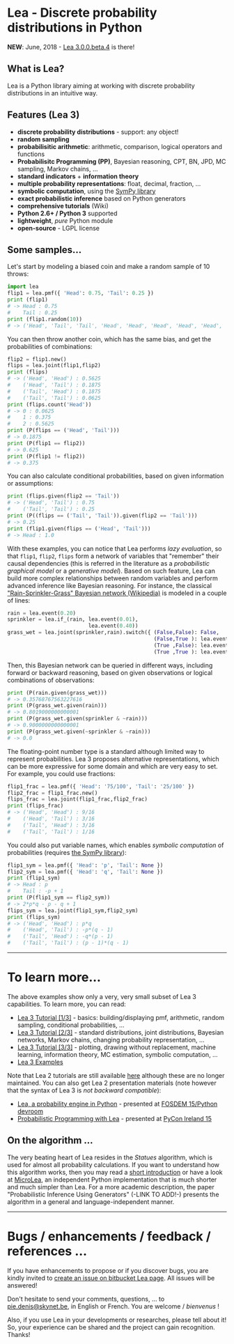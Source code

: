 # Lea - Discrete probability distributions in Python

**NEW**: June, 2018 - [Lea 3.0.0.beta.4](http://pypi.org/project/lea/3.0.0.beta.4) is there!

## What is Lea?

Lea is a Python library aiming at working with discrete probability distributions in an intuitive way.

## Features (Lea 3)

  * **discrete probability distributions** - support: any object!
  * **random sampling**
  * **probabilisitic arithmetic**: arithmetic, comparison, logical operators and functions
  * **Probabilisitc Programming (PP)**, Bayesian reasoning, CPT, BN, JPD, MC sampling, Markov chains, …
  * **standard indicators** + **information theory**
  * **multiple probability representations**: float, decimal, fraction, …
  * **symbolic computation**, using the [SymPy library](http://www.sympy.org)
  * **exact probabilistic inference** based on Python generators
  * **comprehensive tutorials** (Wiki)
  * **Python 2.6+ / Python 3** supported
  * **lightweight**, _pure_ Python module
  * **open-source** - LGPL license

## Some samples…

Let's start by modeling a biased coin and make a random sample of 10 throws:

[]()
```python
import lea
flip1 = lea.pmf({ 'Head': 0.75, 'Tail': 0.25 })
print (flip1)
# -> Head : 0.75
#    Tail : 0.25
print (flip1.random(10))
# -> ('Head', 'Tail', 'Tail', 'Head', 'Head', 'Head', 'Head', 'Head', 'Head', 'Head')
```

You can then throw another coin, which has the same bias, and get the probabilities of combinations: 

[]()
```python
flip2 = flip1.new()
flips = lea.joint(flip1,flip2)
print (flips)
# -> ('Head', 'Head') : 0.5625
#    ('Head', 'Tail') : 0.1875
#    ('Tail', 'Head') : 0.1875
#    ('Tail', 'Tail') : 0.0625
print (flips.count('Head'))
# -> 0 : 0.0625
#    1 : 0.375
#    2 : 0.5625
print (P(flips == ('Head', 'Tail')))
# -> 0.1875
print (P(flip1 == flip2))
# -> 0.625
print (P(flip1 != flip2))
# -> 0.375
```
You can also calculate conditional probabilities, based on given information or assumptions:

[]()
```python
print (flips.given(flip2 == 'Tail'))
# -> ('Head', 'Tail') : 0.75
#    ('Tail', 'Tail') : 0.25
print (P((flips == ('Tail', 'Tail')).given(flip2 == 'Tail')))
# -> 0.25
print (flip1.given(flips == ('Head', 'Tail')))
# -> Head : 1.0
```
With these examples, you can notice that Lea performs _lazy evaluation_, so that `flip1`, `flip2`, `flips` form a network of variables that "remember" their causal dependencies (this is referred in the literature as a _probabilistic graphical model_ or a _generative model_). Based on such feature, Lea can build more complex relationships between random variables and perform advanced inference like Bayesian reasoning. For instance, the classical ["Rain-Sprinkler-Grass" Bayesian network (Wikipedia)](http://en.wikipedia.org/wiki/Bayesian_network) is modeled in a couple of lines:

[]()
```python
rain = lea.event(0.20)
sprinkler = lea.if_(rain, lea.event(0.01),
                          lea.event(0.40))
grass_wet = lea.joint(sprinkler,rain).switch({ (False,False): False,
                                               (False,True ): lea.event(0.80),
                                               (True ,False): lea.event(0.90),
                                               (True ,True ): lea.event(0.99)})
```

Then, this Bayesian network can be queried in different ways, including forward or backward reasoning, based on given observations or logical combinations of observations:

[]()
```python
print (P(rain.given(grass_wet)))
# -> 0.35768767563227616
print (P(grass_wet.given(rain)))
# -> 0.8019000000000001
print (P(grass_wet.given(sprinkler & ~rain)))
# -> 0.9000000000000001
print (P(grass_wet.given(~sprinkler & ~rain)))
# -> 0.0
```
The floating-point number type is a standard although limited way to represent probabilities. Lea 3 proposes alternative representations, which can be more expressive for some domain and which are very easy to set. For example, you could use fractions: 

[]()
```python
flip1_frac = lea.pmf({ 'Head': '75/100', 'Tail': '25/100' })
flip2_frac = flip1_frac.new()
flips_frac = lea.joint(flip1_frac,flip2_frac)
print (flips_frac)
# -> ('Head', 'Head') : 9/16
#    ('Head', 'Tail') : 3/16
#    ('Tail', 'Head') : 3/16
#    ('Tail', 'Tail') : 1/16
```
You could also put variable names, which enables _symbolic computation_ of probabilities (requires [the SymPy library](http://www.sympy.org)):

[]()
```python
flip1_sym = lea.pmf({ 'Head': 'p', 'Tail': None })
flip2_sym = lea.pmf({ 'Head': 'q', 'Tail': None })
print (flip1_sym)
# -> Head : p
#    Tail : -p + 1
print (P(flip1_sym == flip2_sym))
# -> 2*p*q - p - q + 1
flips_sym = lea.joint(flip1_sym,flip2_sym)
print (flips_sym)
# -> ('Head', 'Head') : p*q
#    ('Head', 'Tail') : -p*(q - 1)
#    ('Tail', 'Head') : -q*(p - 1)
#    ('Tail', 'Tail') : (p - 1)*(q - 1)
```
---

# To learn more...

The above examples show only a very, very small subset of Lea 3 capabilities. To learn more, you can read:

  * [Lea 3 Tutorial [1/3]](http://bitbucket.org/piedenis/lea/wiki/Lea3_Tutorial_1) - basics: building/displaying pmf, arithmetic, random sampling, conditional probabilities, …
  * [Lea 3 Tutorial [2/3]](http://bitbucket.org/piedenis/lea/wiki/Lea3_Tutorial_2) - standard distributions, joint distributions, Bayesian networks, Markov chains, changing probability representation, …
  * [Lea 3 Tutorial [3/3]](http://bitbucket.org/piedenis/lea/wiki/Lea3_Tutorial_3) - plotting, drawing without replacement, machine learning, information theory, MC estimation, symbolic computation, …
  * [Lea 3 Examples](http://bitbucket.org/piedenis/lea/wiki/Lea3_Examples)

Note that Lea 2 tutorials are still available [here](http://bitbucket.org/piedenis/lea/wiki/Home) although these are no longer maintained. You can also get Lea 2 presentation materials (note however that the syntax of Lea 3 is _not backward compatible_):

* [Lea, a probability engine in Python](http://drive.google.com/open?id=0B1_ICcQCs7geUld1eE1CWGhEVEk) - presented at [FOSDEM 15/Python devroom](http://fosdem.org/2015/schedule/track/python/)
* [Probabilistic Programming with Lea](http://drive.google.com/open?id=0B1_ICcQCs7gebF9uVGdNdG1nR0E) - presented at [PyCon Ireland 15](http://python.ie/pycon-2015/)

## On the algorithm …

The very beating heart of Lea resides in the _Statues_ algorithm, which is used for almost all probability calculations. If you want to understand how this algorithm works, then you may read a [short introduction](http://bitbucket.org/piedenis/lea/wiki/Lea3_Tutorial_3#markdown-header-the-statues-algorithm) or have a look at [MicroLea](http://bitbucket.org/piedenis/microlea), an independent Python implementation that is much shorter and much simpler than Lea. For a more academic description, the paper "Probabilistic Inference Using Generators" (-LINK TO ADD!-) presents the algorithm in a general and language-independent manner.

---

# Bugs / enhancements / feedback / references …

If you have enhancements to propose or if you discover bugs, you are kindly invited to [create an issue on bitbucket Lea page](http://bitbucket.org/piedenis/lea/issues). All issues will be answered!

Don't hesitate to send your comments, questions, … to [pie.denis@skynet.be](mailto:pie.denis@skynet.be), in English or French. You are welcome / _bienvenus_ !

Also, if you use Lea in your developments or researches, please tell about it! So, your experience can be shared and the project can gain recognition. Thanks!

